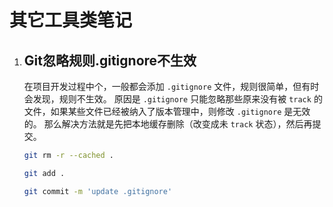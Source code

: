 # 其它工具类笔记

1. ## Git忽略规则.gitignore不生效

    在项目开发过程中个，一般都会添加 `.gitignore` 文件，规则很简单，但有时会发现，规则不生效。
    原因是 `.gitignore` 只能忽略那些原来没有被 `track` 的文件，如果某些文件已经被纳入了版本管理中，则修改 `.gitignore` 是无效的。
    那么解决方法就是先把本地缓存删除（改变成未 `track` 状态），然后再提交。

    ```bash
    git rm -r --cached .

    git add .

    git commit -m 'update .gitignore'
    ```
